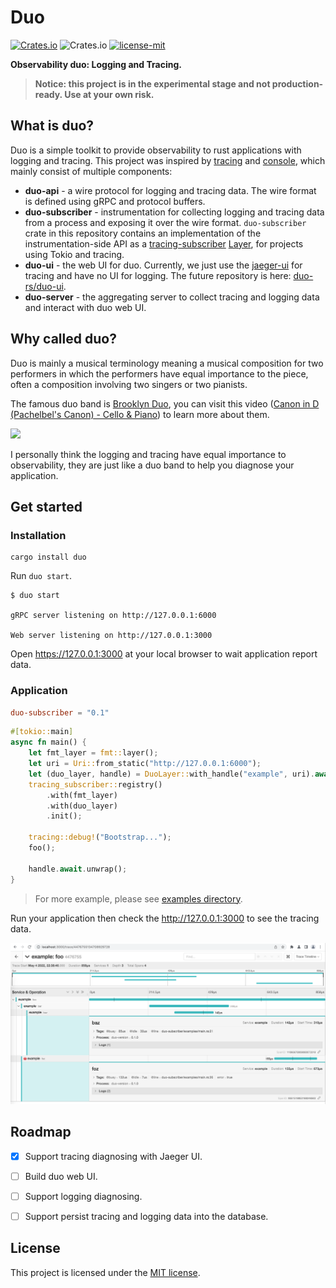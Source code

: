 # Duo

[![Crates.io](https://img.shields.io/crates/v/duo.svg)](https://crates.io/crates/duo)
![Crates.io](https://img.shields.io/crates/d/duo)
[![license-mit](https://img.shields.io/badge/license-MIT-yellow.svg)](./LICENSE)

**Observability duo: Logging and Tracing.**

> **Notice: this project is in the experimental stage and not production-ready. Use at your own risk.**

## What is duo?

Duo is a simple toolkit to provide observability to rust applications with logging and tracing. This project was inspired by [tracing](https://github.com/tokio-rs/tracing) and [console](https://github.com/tokio-rs/console), which mainly consist of multiple components:

- **duo-api** - a wire protocol for logging and tracing data. The wire format is defined using gRPC and protocol buffers.
- **duo-subscriber** - instrumentation for collecting logging and tracing data from a process and exposing it over the wire format. `duo-subscriber` crate in this repository contains an implementation of the instrumentation-side API as a [tracing-subscriber](https://crates.io/crates/tracing-subscriber) [Layer](https://docs.rs/tracing-subscriber/latest/tracing_subscriber/layer/trait.Layer.html), for projects using Tokio and tracing.
- **duo-ui** - the web UI for duo. Currently, we just use the [jaeger-ui](https://github.com/jaegertracing/jaeger-ui) for tracing and have no UI for logging. The future repository is here: [duo-rs/duo-ui](https://github.com/duo-rs/duo-ui).
- **duo-server** - the aggregating server to collect tracing and logging data and interact with duo web UI.

## Why called duo?

Duo is mainly a musical terminology meaning a musical composition for two performers in which the performers have equal importance to the piece, often a composition involving two singers or two pianists.

The famous duo band is [Brooklyn Duo](https://www.youtube.com/c/BrooklynDuo), you can visit this video ([Canon in D (Pachelbel's Canon) - Cello & Piano](https://www.youtube.com/watch?v=Ptk_1Dc2iPY)) to learn more about them.

![](https://i.ytimg.com/vi/Ptk_1Dc2iPY/maxresdefault.jpg)

I personally think the logging and tracing have equal importance to observability, they are just like a duo band to help you diagnose your application.

## Get started

### Installation

```
cargo install duo
```

Run `duo start`.

```
$ duo start

gRPC server listening on http://127.0.0.1:6000

Web server listening on http://127.0.0.1:3000
```

Open https://127.0.0.1:3000 at your local browser to wait application report data.

### Application

```toml
duo-subscriber = "0.1"
```

```rs
#[tokio::main]
async fn main() {
    let fmt_layer = fmt::layer();
    let uri = Uri::from_static("http://127.0.0.1:6000");
    let (duo_layer, handle) = DuoLayer::with_handle("example", uri).await;
    tracing_subscriber::registry()
        .with(fmt_layer)
        .with(duo_layer)
        .init();

    tracing::debug!("Bootstrap...");
    foo();

    handle.await.unwrap();
}
```
> For more example, please see [examples directory](./duo-subscriber/examples/).

Run your application then check the http://127.0.0.1:3000 to see the tracing data.

![](./duo-ui.png)

## Roadmap

- [x] Support tracing diagnosing with Jaeger UI.

- [ ] Build duo web UI.

- [ ] Support logging diagnosing.

- [ ] Support persist tracing and logging data into the database.

## License

This project is licensed under the [MIT license](./LICENSE).
